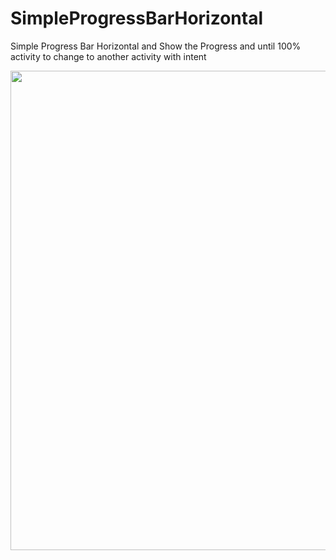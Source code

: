 # SimpleProgressBarHorizontal
Simple Progress Bar Horizontal and Show the Progress and until 100% activity to change to another activity with intent

<img src="https://github.com/moeslimdecoded/SimpleProgressBarHorizontal/blob/master/ProgressBar%20and%20Intent.png" width="1365" height="767" />
